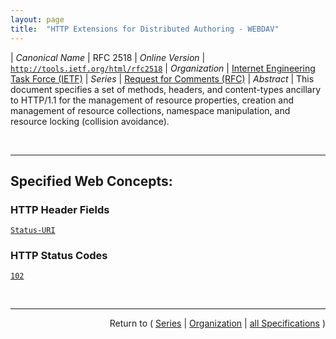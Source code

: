 ```yaml
---
layout: page
title:  "HTTP Extensions for Distributed Authoring - WEBDAV"
---
```


| *Canonical Name* | RFC 2518
| *Online Version* | [`http://tools.ietf.org/html/rfc2518`](http://tools.ietf.org/html/rfc2518)
| *Organization* | [Internet Engineering Task Force (IETF)](..  "List of specification series by this organization")
| *Series* | [Request for Comments (RFC)](.  "List of specifications in this series")
| *Abstract* | This document specifies a set of methods, headers, and content-types ancillary to HTTP/1.1 for the management of resource properties, creation and management of resource collections, namespace manipulation, and resource locking (collision avoidance).

<br/>
<hr/>

## Specified Web Concepts:

### HTTP Header Fields

[`Status-URI`](/concepts/http-header/Status-URI "The Status-URI response header may be used with the 102 (Processing) status code to inform the client as to the status of a method.")

### HTTP Status Codes

[`102`](/concepts/http-status-code/102 "The 102 (Processing) status code is an interim response used to inform the client that the server has accepted the complete request, but has not yet completed it. This status code SHOULD only be sent when the server has a reasonable expectation that the request will take significant time to complete. As guidance, if a method is taking longer than 20 seconds (a reasonable, but arbitrary value) to process the server SHOULD return a 102 (Processing) response. The server MUST send a final response after the request has been completed.")



<br/>
<hr/>

<p style="text-align: right">Return to ( <a href="./">Series</a> | <a href="../">Organization</a> | <a href="../../">all Specifications</a> )</p>